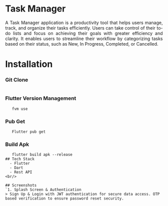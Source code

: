 # Task Manager
<p align="justify"> 
A Task Manager application is a productivity tool that helps users manage, track, and organize their tasks efficiently. Users can take control of their to-do lists and focus on achieving their goals with greater efficiency and clarity. It enables users to streamline their workflow by categorizing tasks based on their status, such as New, In Progress, Completed, or Cancelled.
</p>

# Installation
### Git Clone
``` git clone " https://github.com/priyankatuli/task_manager.git"
```
### Flutter Version Management
```
   fvm use
```
### Pub Get
```
   Flutter pub get
```
### Build Apk
```
   flutter build apk --release
## Tech Stack
  - Flutter
  - Dart
  - Rest API
<br/>

## Screenshots
`1. Splash Screen & Authentication
> Sign Up & Login with JWT authentication for secure data access. OTP based verification to ensure password reset security.
